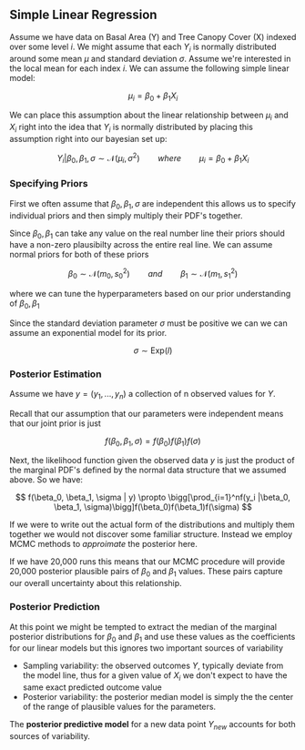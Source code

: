 ## Simple Linear Regression

Assume we have data on Basal Area (Y) and Tree Canopy Cover (X) indexed over some level $i$. We might assume that each $Y_i$ is normally distributed around some mean $\mu$ and standard deviation $\sigma$. Assume we're interested in the local mean for each index $i$. We can assume the following simple linear model:

$$
\mu_i = \beta_0 + \beta_1 X_i
$$

We can place this assumption about the linear relationship between $\mu_i$ and $X_i$ right into the idea that $Y_i$ is normally distributed by placing this assumption right into our bayesian set up:

$$
Y_i | \beta_0, \beta_1, \sigma \sim \mathcal{N}(\mu_i, \sigma^2) \qquad where \qquad \mu_i = \beta_0 + \beta_1 X_i
$$

### Specifying Priors

First we often assume that $\beta_0, \beta_1, \sigma$ are independent this allows us to specify individual priors and then simply multiply their PDF's together.

Since $\beta_0, \beta_1$ can take any value on the real number line their priors should have a non-zero plausibilty across the entire real line. We can assume normal priors for both of these priors

$$
\beta_0 \sim \mathcal{N}(m_0,s_0^2) \qquad and \qquad \beta_1 \sim \mathcal{N}(m_1, s_1^2)
$$

where we can tune the hyperparameters based on our prior understanding of $\beta_0, \beta_1$

Since the standard deviation parameter $\sigma$ must be positive we can we can assume an exponential model for its prior.

$$
\sigma \sim \text{Exp}(l)
$$

### Posterior Estimation

Assume we have $y = (y_1, ..., y_n)$ a collection of n observed values for $Y$.

Recall that our assumption that our parameters were independent means that our joint prior is just

$$
f(\beta_0, \beta_1, \sigma) = f(\beta_0)f(\beta_1)f(\sigma)
$$

Next, the likelihood function given the observed data $y$ is just the product of the marginal PDF's defined by the normal data structure that we assumed above. So we have:

$$
f(\beta_0, \beta_1, \sigma | y) \propto \bigg[\prod_{i=1}^nf(y_i |\beta_0, \beta_1, \sigma)\bigg]f(\beta_0)f(\beta_1)f(\sigma)
$$

If we were to write out the actual form of the distributions and multiply them together we would not discover some familiar structure. Instead we employ MCMC methods to *approimate* the posterior here.

If we have 20,000 runs this means that our MCMC procedure will provide 20,000 posterior plausible pairs of $\beta_0$ and $\beta_1$ values. These pairs capture our overall uncertainty about this relationship.

### Posterior Prediction

At this point we might be tempted to extract the median of the marginal posterior distributions for $\beta_0$ and $\beta_1$ and use these values as the coefficients for our linear models but this ignores two important sources of variability
- Sampling variability: the observed outcomes $Y$, typically deviate from the model line, thus for a given value of $X_i$ we don't expect to have the same exact predicted outcome value
- Posterior variability: the posterior median model is simply the the center of the range of plausible values for the parameters.

The **posterior predictive model** for a new data point $Y_{new}$ accounts for both sources of variability.










